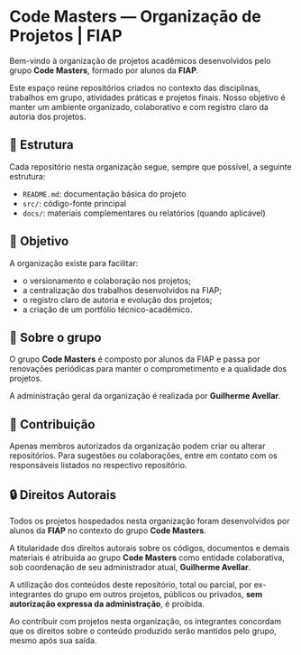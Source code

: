 # Code Masters — Organização de Projetos | FIAP

Bem-vindo à organização de projetos acadêmicos desenvolvidos pelo grupo **Code Masters**, formado por alunos da **FIAP**.

Este espaço reúne repositórios criados no contexto das disciplinas, trabalhos em grupo, atividades práticas e projetos finais. Nosso objetivo é manter um ambiente organizado, colaborativo e com registro claro da autoria dos projetos.

## 📁 Estrutura

Cada repositório nesta organização segue, sempre que possível, a seguinte estrutura:

- `README.md`: documentação básica do projeto
- `src/`: código-fonte principal
- `docs/`: materiais complementares ou relatórios (quando aplicável)

## 🚀 Objetivo

A organização existe para facilitar:

- o versionamento e colaboração nos projetos;
- a centralização dos trabalhos desenvolvidos na FIAP;
- o registro claro de autoria e evolução dos projetos;
- a criação de um portfólio técnico-acadêmico.

## 👥 Sobre o grupo

O grupo **Code Masters** é composto por alunos da FIAP e passa por renovações periódicas para manter o comprometimento e a qualidade dos projetos.

A administração geral da organização é realizada por **Guilherme Avellar**.

## 🤝 Contribuição

Apenas membros autorizados da organização podem criar ou alterar repositórios. Para sugestões ou colaborações, entre em contato com os responsáveis listados no respectivo repositório.

## 🔒 Direitos Autorais

Todos os projetos hospedados nesta organização foram desenvolvidos por alunos da **FIAP** no contexto do grupo **Code Masters**.

A titularidade dos direitos autorais sobre os códigos, documentos e demais materiais é atribuída ao grupo **Code Masters** como entidade colaborativa, sob coordenação de seu administrador atual, **Guilherme Avellar**.

A utilização dos conteúdos deste repositório, total ou parcial, por ex-integrantes do grupo em outros projetos, públicos ou privados, **sem autorização expressa da administração**, é proibida.

Ao contribuir com projetos nesta organização, os integrantes concordam que os direitos sobre o conteúdo produzido serão mantidos pelo grupo, mesmo após sua saída.
